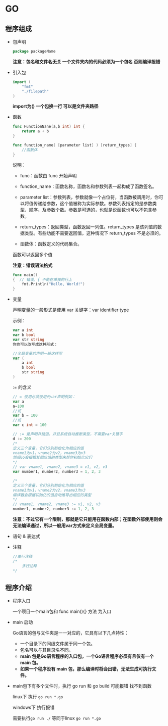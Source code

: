 # GO

## 程序组成

- 包声明

    ```go
    package packageName
    ```

    **注意：包名和文件名无关 一个文件夹内的代码必须为一个包名 否则编译报错**
- 引入包

    ```go
    import (
        "fmt"
        "./filepath"
    )
    ```
    **import为() 一个包换一行 可以是文件夹路径**
- 函数

    ```go
    func FunctionNane(a,b int) int {
        return a + b
    }

    func function_name( [parameter list] ) [return_types] {
        //函数体
    }
    ```

    说明：
    
    - func：函数由 func 开始声明

    - function_name：函数名称，函数名和参数列表一起构成了函数签名。
    - parameter list：参数列表，参数就像一个占位符，当函数被调用时，你可以将值传递给参数，这个值被称为实际参数。参数列表指定的是参数类型、顺序、及参数个数。参数是可选的，也就是说函数也可以不包含参数。
    - return_types：返回类型，函数返回一列值。return_types 是该列值的数据类型。有些功能不需要返回值，这种情况下 return_types 不是必须的。
    - 函数体：函数定义的代码集合。

    函数可以返回多个值

    

    **注意：错误语法格式**
    ```go
    func main()  
    {  // 错误，{ 不能在单独的行上
        fmt.Println("Hello, World!")
    }
    ```

- 变量


    声明变量的一般形式是使用 var 关键字：var identifier type

    示例：
    ```go
    var a int
    var b bool
    var str string
    你也可以改写成这种形式：

    //全局变量的声明一般这样写
    var (
        a int
        b bool
        str string
    )
    ```
    
    := 的含义

    ```go
    // = 使用必须使用先var声明例如：
    var a
    a=100
    //或
    var b = 100
    //或
    var c int = 100
    
    // := 是声明并赋值，并且系统自动推断类型，不需要var关键字
    d := 200
    /*
    定义三个变量，它们分别初始化为相应的值
    vname1为v1，vname2为v2，vname3为v3
    然后Go会根据其相应值的类型来帮你初始化它们
    */
    // var vname1, vname2, vname3 = v1, v2, v3
    var number1, number2, number3 = 1, 2, 3

    /*
    定义三个变量，它们分别初始化为相应的值
    vname1为v1，vname2为v2，vname3为v3
    编译器会根据初始化的值自动推导出相应的类型
    */
    // vname1, vname2, vname3 := v1, v2, v3
    number1, number2, number3 := 1, 2, 3
    ```

    **注意：不过它有一个限制，那就是它只能用在函数内部；在函数外部使用则会无法编译通过，所以一般用var方式来定义全局变量。**


- 语句 & 表达式

- 注释

    ```go
    //单行注释
    /*
        多行注释
    */
    ```


## 程序介绍
- 程序入口

    一个项目一个main包和 func main(){} 方法 为入口

- main 启动

    Go语言的包与文件夹是一一对应的，它具有以下几点特性：
        
    - 一个目录下的同级文件属于同一个包。
    - 包名可以与其目录名不同。
    - **main 包是Go语言程序的入口包，一个Go语言程序必须有且仅有一个 main 包。**
    - **如果一个程序没有 main 包，那么编译时将会出错，无法生成可执行文件。**

- main包下有多个文件时，执行 go run 和 go build 可能报错 找不到函数

    linux下 执行 `go run *.go`

    windows下 执行报错
    
    需要执行`go run ./` 等同于linux `go run *.go`